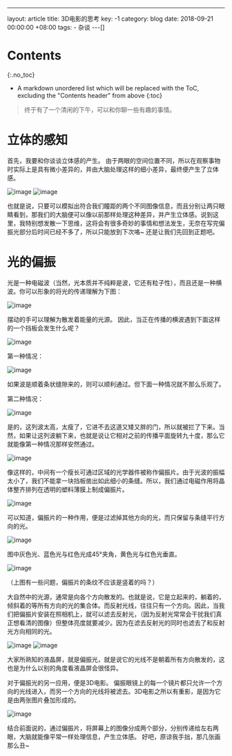 ---
layout: article
title: 3D电影的思考
key: -1
category: blog
date: 2018-09-21 00:00:00 +08:00
tags:
    - 杂谈
---[]
# Contents
{:.no_toc}

* A markdown unordered list which will be replaced with the ToC, excluding the "Contents header" from above
{:toc}

> 终于有了一个清闲的下午，可以和你聊一些有趣的事情。

# 立体的感知
首先，我要和你谈谈立体感的产生。
由于两眼的空间位置不同，所以在观察事物时实际上是具有微小差异的，并由大脑处理这样的细小差异，最终便产生了立体感。

![image](/images\2018\09\立体感.png)
![image](/images\2018\09\立体感2.png)

也就是说，只要可以模拟出符合我们瞳距的两个不同图像信息，而且分别让两只眼睛看到，那我们的大脑便可以像以前那样处理这种差异，并产生立体感。说到这里，我特别想发散一下思维，这将会有很多奇妙的事情和想法发生，无奈在写完偏振光部分后时间已经不多了，所以只能放到下次咯~
还是让我们先回到正题吧。

# 光的偏振
光是一种电磁波（当然，光本质并不纯粹是波，它还有粒子性），而且还是一种横波。你可以形象的将光的传递理解为下图：

![image](/images\2018\09\光的传播.png)

摆动的手可以理解为散发着能量的光源。
因此，当正在传播的横波遇到下面这样的一个挡板会发生什么呢？

![image](/images\2018\09\挡板.png)

第一种情况：

![image](/images\2018\09\挡板2.png)

如果波是顺着条状缝隙来的，则可以顺利通过。但下面一种情况就不那么乐观了。

第二种情况：

![image](/images\2018\09\挡板3.png)

是的，这列波太高，太瘦了，它进不去这道又矮又胖的门，所以就被拦了下来。当然，如果让这列波躺下来，也就是说让它相对之前的传播平面旋转九十度，那么它就能像第一种情况那样安然通过。

![image](/images\2018\09\挡板4.png)

像这样的，中间有一个瘦长可通过区域的光学器件被称作偏振片。由于光波的振幅太小了，我们不能拿一块挡板凿出如此细小的条缝。所以，我们通过电磁作用将晶体整齐排列在透明的塑料薄膜上制成偏振片。

![image](/images\2018\09\偏振片.png)

可以知道，偏振片的一种作用，便是过滤掉其他方向的光，而只保留与条缝平行方向的光。

![image](/images\2018\09\光-偏振片.png)

图中灰色光、蓝色光与红色光成45°夹角，黄色光与红色光垂直。

![image](/images\2018\09\光-偏振片2.png)

（上图有一些问题，偏振片的条纹不应该是竖着的吗？）

大自然中的光源，通常是向各个方向散发的。也就是说，它是立起来的，躺着的，倾斜着的等所有方向的光的集合体。而反射光线，往往只有一个方向。因此，当我们把偏振片安装在照相机上，就可以滤去反射光，（因为反射光常常会干扰我们真正想看清的图像）但整体亮度就要减少。因为在滤去反射光的同时也滤去了和反射光方向相同的光。

![image](/images\2018\09\偏振片的应用.png)
![image](/images\2018\09\偏振片的应用2.png)

大家所熟知的液晶屏，就是偏振光，就是说它的光线不是朝着所有方向散发的，这也是为什么以别的角度看液晶屏会很怪异。

对于偏振光的另一应用，便是3D电影。
偏振眼镜上的每一个镜片都只允许一个方向的光线进入，而另一个方向的光线将被滤去。3D电影之所以有重影，是因为它是由两张图片叠加形成的。

![image](/images\2018\09\立体感的产生.png)

结合前面说的，通过偏振片，将屏幕上的图像分成两个部分，分别传递给左右两眼，大脑就能像平常一样处理信息，产生立体感。
好吧，原谅我手拙，那几张画那么丑~
